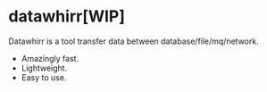 # datawhirr[WIP]
Datawhirr is a tool transfer data between database/file/mq/network.

- Amazingly fast.
- Lightweight.
- Easy to use.
